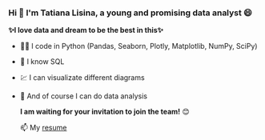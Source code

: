 ### Hi 👋 I'm Tatiana Lisina, a young and promising data analyst 😄
**✨I love data and dream to be the best in this✨** 

- 👨‍💻 I code in Python (Pandas, Seaborn, Plotly, Matplotlib, NumPy, SciPy)
- 💬 I know SQL
- 💹 I can visualizate different diagrams
- 💪 And of course I can do data analysis

  **I am waiting for your invitation to join the team!** 😊

  📫 My [resume](https://hh.ru/resume/54995864ff0b25ccb60039ed1f646957626952)
